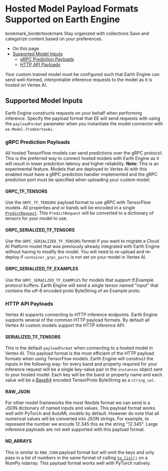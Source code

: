  
#  Hosted Model Payload Formats Supported on Earth Engine 
bookmark_borderbookmark Stay organized with collections  Save and categorize content based on your preferences.
  * On this page
  * [Supported Model Inputs](https://developers.google.com/earth-engine/guides/ee-vertex-payload-formats#supported_model_inputs)
    * [gRPC Prediction Payloads](https://developers.google.com/earth-engine/guides/ee-vertex-payload-formats#grpc_prediction_payloads)
    * [HTTP API Payloads](https://developers.google.com/earth-engine/guides/ee-vertex-payload-formats#http_api_payloads)


Your custom trained model must be configured such that Earth Engine can send well-formed, interpretable inference requests to the model as it is hosted on Vertex AI.
## Supported Model Inputs
Earth Engine constructs requests on your behalf when performing inference. Specify the payload format that EE will send requests with using the `payloadFormat` parameter when you instantiate the model connector with `ee.Model.fromVertexAi`.
### gRPC Prediction Payloads
All hosted TensorFlow models can send predictions over the gRPC protocol. This is the preferred way to connect hosted models with Earth Engine as it will result in lower prediction latency and higher reliability.
**Note:** This is an experimental feature. Models that are deployed to Vertex AI with this enabled must have a gRPC prediction handler implemented and the gRPC prediction port must be specified when uploading your custom model.
#### GRPC_TF_TENSORS
Use the `GRPC_TF_TENSORS` payload format to use gRPC with TensorFlow models. All properties and or bands will be encoded in a single [`PredictRequest`](https://github.com/tensorflow/serving/blob/d89b27235f94b245ae1822b5125f6c67e0b587db/tensorflow_serving/apis/predict.proto#L13). This `PredictRequest` will be converted to a dictionary of tensors for your model to use.
#### GRPC_SERIALIZED_TF_TENSORS
Use the `GRPC_SERIALIZED_TF_TENSORS` format if you want to migrate a Cloud AI Platform model that was previously already integrated with Earth Engine without having to modify the model. You will need to re-upload and re-deploy if `container_grpc_ports` is not set on your model in Vertex AI.
#### GRPC_SERIALIZED_TF_EXAMPLES
Use the `GRPC_SERAILZED_TF_EXAMPLES` for models that support tf.Example protocol buffers. Earth Engine will send a single tensor named "input" that contains the utf-8 encoded proto ByteString of an Example proto.
### HTTP API Payloads
Vertex AI supports connecting to HTTP inference endpoints. Earth Engine supports several of the common HTTP payload formats. By default all Vertex AI custom models support the HTTP inference API.
#### SERIALIZED_TF_TENSORS
This is the default `payloadFormat` when connecting to a hosted model in Vertex AI. This payload format is the most efficient of the HTTP payload formats when using TensorFlow models.
Earth Engine will construct the inputs in the following way: for every band and property required for your inference request will be a single key-value pair in the `instances` object sent to your hosted model.
Each key will be the band or property name and each value will be a [Base64](https://cloud.google.com/vertex-ai/docs/general/base64) encoded TensorProto ByteString as a `string_val`.
#### RAW_JSON
For other model frameworks the most flexible format we can send is a JSON dictionary of named inputs and values. This payload format works well with PyTorch and AutoML models by default.
However do note that all numerical values will be converted into JSON strings. For example, to represent the number we encode 12.345 this as the string "12.345". Large inference payloads are not well supported with this payload format.
#### ND_ARRAYS
This is similar to `RAW_JSON` payload format but will omit the keys and only pass in a list of numbers in the same format of calling [`to_list()`](https://numpy.org/doc/stable/reference/generated/numpy.ndarray.tolist.html) on a NumPy ndarray. This payload format works well with PyTorch natively.
